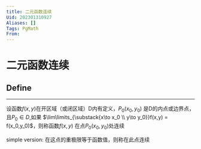 ```yaml
---
title: 二元函数连续
Uid: 202301310927
Aliases: []
Tags: PgMath 
From: 
---
```

# 二元函数连续

## Define 
---

设函数$f(x,y)$在开区域（或闭区域）D内有定义，$P_0(x_0,y_0)$ 是D的内点或边界点，且$P_0 \in D$,如果 $\lim\limits_{\substack{x\to x_0 \\ y\to y_0}}f(x,y) = f(x_0,y_0)$，则称函数$f(x,y)$ 在点$P_0(x_0,y_0)$处连续

simple version: 在这点的重极限等于函数值，则称在此点连续